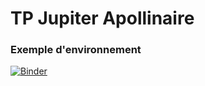 # TP Jupiter Apollinaire

### Exemple d'environnement
[![Binder](https://mybinder.org/badge_logo.svg)](https://mybinder.org/v2/gh/regisferreiradasilva/Python_Apollinaire/master?/environnement.ipynb)

